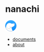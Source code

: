 # nanachi
![logo](ydoc/images/dog@1x.png)

* [documents](/documents/intro.md)
* [about](/about/index.md)
